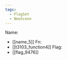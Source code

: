 ```yaml
---
tags:
  - FlagSet
  - NewScene
---
```

Name:
- [[name_5]]
Fn:
- [[t3103_function4]]
Flag:
- [[flag_9476]]
